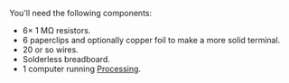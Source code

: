 You'll need the following components:

- 6&times; 1 M&Omega; resistors.
- 6 paperclips and optionally copper foil to make a more solid terminal.
- 20 or so wires.
- Solderless breadboard.
- 1 computer running [Processing](http://processing.org/download).